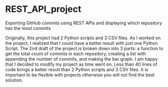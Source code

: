 # REST_API_project
Exporting GitHub commits using REST APIs and displaying which repository has the most commits 

Originally, this project had 2 Python scripts and 3 CSV files. As I worked on the project, I realized that I could have a better result with just one Python Script. The 2nd draft of the project is broken down into 3 parts: a function to get the total count of commits in each repository, creating a list with appending the number of commits, and making the bar graph. I am happy that I decided to modify my project as time went on. Less than 40 lines of code brings a better result than 2 Python scripts and 3 CSV files. It is important to be flexible with projects otherwise you will not find the best solution. 

